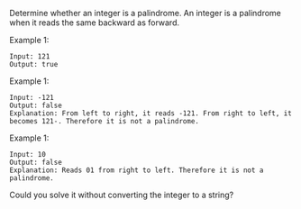 Determine whether an integer is a palindrome. An integer is a palindrome when it reads the same backward as forward. <br>

Example 1:
```
Input: 121
Output: true
```

Example 1:
```
Input: -121
Output: false
Explanation: From left to right, it reads -121. From right to left, it becomes 121-. Therefore it is not a palindrome.
```

Example 1:
```
Input: 10
Output: false
Explanation: Reads 01 from right to left. Therefore it is not a palindrome.
```

Could you solve it without converting the integer to a string?